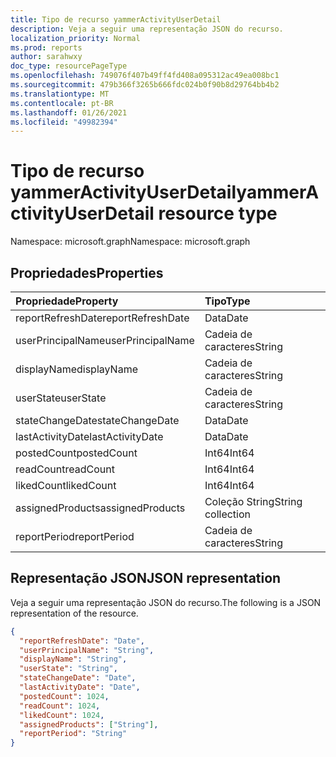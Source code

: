 ```yaml
---
title: Tipo de recurso yammerActivityUserDetail
description: Veja a seguir uma representação JSON do recurso.
localization_priority: Normal
ms.prod: reports
author: sarahwxy
doc_type: resourcePageType
ms.openlocfilehash: 749076f407b49ff4fd408a095312ac49ea008bc1
ms.sourcegitcommit: 479b366f3265b666fdc024b0f90b8d29764bb4b2
ms.translationtype: MT
ms.contentlocale: pt-BR
ms.lasthandoff: 01/26/2021
ms.locfileid: "49982394"
---
```

# <a name="yammeractivityuserdetail-resource-type"></a><span data-ttu-id="88910-103">Tipo de recurso yammerActivityUserDetail</span><span class="sxs-lookup"><span data-stu-id="88910-103">yammerActivityUserDetail resource type</span></span>

<span data-ttu-id="88910-104">Namespace: microsoft.graph</span><span class="sxs-lookup"><span data-stu-id="88910-104">Namespace: microsoft.graph</span></span>

## <a name="properties"></a><span data-ttu-id="88910-105">Propriedades</span><span class="sxs-lookup"><span data-stu-id="88910-105">Properties</span></span>

| <span data-ttu-id="88910-106">Propriedade</span><span class="sxs-lookup"><span data-stu-id="88910-106">Property</span></span>          | <span data-ttu-id="88910-107">Tipo</span><span class="sxs-lookup"><span data-stu-id="88910-107">Type</span></span>              |
| :---------------- | :---------------- |
| <span data-ttu-id="88910-108">reportRefreshDate</span><span class="sxs-lookup"><span data-stu-id="88910-108">reportRefreshDate</span></span> | <span data-ttu-id="88910-109">Data</span><span class="sxs-lookup"><span data-stu-id="88910-109">Date</span></span>              |
| <span data-ttu-id="88910-110">userPrincipalName</span><span class="sxs-lookup"><span data-stu-id="88910-110">userPrincipalName</span></span> | <span data-ttu-id="88910-111">Cadeia de caracteres</span><span class="sxs-lookup"><span data-stu-id="88910-111">String</span></span>            |
| <span data-ttu-id="88910-112">displayName</span><span class="sxs-lookup"><span data-stu-id="88910-112">displayName</span></span>       | <span data-ttu-id="88910-113">Cadeia de caracteres</span><span class="sxs-lookup"><span data-stu-id="88910-113">String</span></span>            |
| <span data-ttu-id="88910-114">userState</span><span class="sxs-lookup"><span data-stu-id="88910-114">userState</span></span>         | <span data-ttu-id="88910-115">Cadeia de caracteres</span><span class="sxs-lookup"><span data-stu-id="88910-115">String</span></span>            |
| <span data-ttu-id="88910-116">stateChangeDate</span><span class="sxs-lookup"><span data-stu-id="88910-116">stateChangeDate</span></span>   | <span data-ttu-id="88910-117">Data</span><span class="sxs-lookup"><span data-stu-id="88910-117">Date</span></span>              |
| <span data-ttu-id="88910-118">lastActivityDate</span><span class="sxs-lookup"><span data-stu-id="88910-118">lastActivityDate</span></span>  | <span data-ttu-id="88910-119">Data</span><span class="sxs-lookup"><span data-stu-id="88910-119">Date</span></span>              |
| <span data-ttu-id="88910-120">postedCount</span><span class="sxs-lookup"><span data-stu-id="88910-120">postedCount</span></span>       | <span data-ttu-id="88910-121">Int64</span><span class="sxs-lookup"><span data-stu-id="88910-121">Int64</span></span>             |
| <span data-ttu-id="88910-122">readCount</span><span class="sxs-lookup"><span data-stu-id="88910-122">readCount</span></span>         | <span data-ttu-id="88910-123">Int64</span><span class="sxs-lookup"><span data-stu-id="88910-123">Int64</span></span>             |
| <span data-ttu-id="88910-124">likedCount</span><span class="sxs-lookup"><span data-stu-id="88910-124">likedCount</span></span>        | <span data-ttu-id="88910-125">Int64</span><span class="sxs-lookup"><span data-stu-id="88910-125">Int64</span></span>             |
| <span data-ttu-id="88910-126">assignedProducts</span><span class="sxs-lookup"><span data-stu-id="88910-126">assignedProducts</span></span>  | <span data-ttu-id="88910-127">Coleção String</span><span class="sxs-lookup"><span data-stu-id="88910-127">String collection</span></span> |
| <span data-ttu-id="88910-128">reportPeriod</span><span class="sxs-lookup"><span data-stu-id="88910-128">reportPeriod</span></span>      | <span data-ttu-id="88910-129">Cadeia de caracteres</span><span class="sxs-lookup"><span data-stu-id="88910-129">String</span></span>            |

## <a name="json-representation"></a><span data-ttu-id="88910-130">Representação JSON</span><span class="sxs-lookup"><span data-stu-id="88910-130">JSON representation</span></span>

<span data-ttu-id="88910-131">Veja a seguir uma representação JSON do recurso.</span><span class="sxs-lookup"><span data-stu-id="88910-131">The following is a JSON representation of the resource.</span></span>

<!-- {
  "blockType": "resource",
  "@odata.type": "microsoft.graph.yammerActivityUserDetail"
} -->

```json
{
  "reportRefreshDate": "Date", 
  "userPrincipalName": "String", 
  "displayName": "String", 
  "userState": "String", 
  "stateChangeDate": "Date", 
  "lastActivityDate": "Date", 
  "postedCount": 1024, 
  "readCount": 1024, 
  "likedCount": 1024, 
  "assignedProducts": ["String"], 
  "reportPeriod": "String"
}
```


